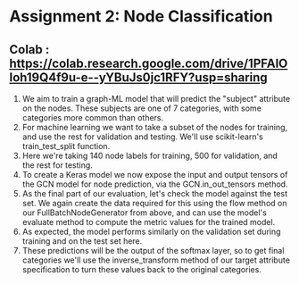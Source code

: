 # Assignment 2: Node Classification
## Colab : https://colab.research.google.com/drive/1PFAlOIoh19Q4f9u-e--yYBuJs0jc1RFY?usp=sharing

1. We aim to train a graph-ML model that will predict the "subject" attribute on the nodes. These subjects are one of 7 categories, with some categories more common than others.
2. For machine learning we want to take a subset of the nodes for training, and use the rest for validation and testing. We'll use scikit-learn's train_test_split function.
3. Here we're taking 140 node labels for training, 500 for validation, and the rest for testing.
4. To create a Keras model we now expose the input and output tensors of the GCN model for node prediction, via the GCN.in_out_tensors method.
5. As the final part of our evaluation, let's check the model against the test set. We again create the data required for this using the flow method on our FullBatchNodeGenerator from above, and can use the model's evaluate method to compute the metric values for the trained model.
6. As expected, the model performs similarly on the validation set during training and on the test set here.
7. These predictions will be the output of the softmax layer, so to get final categories we'll use the inverse_transform method of our target attribute specification to turn these values back to the original categories.
